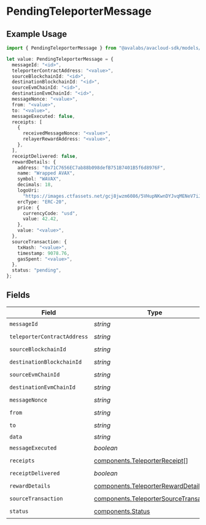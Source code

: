 # PendingTeleporterMessage

## Example Usage

```typescript
import { PendingTeleporterMessage } from "@avalabs/avacloud-sdk/models/components";

let value: PendingTeleporterMessage = {
  messageId: "<id>",
  teleporterContractAddress: "<value>",
  sourceBlockchainId: "<id>",
  destinationBlockchainId: "<id>",
  sourceEvmChainId: "<id>",
  destinationEvmChainId: "<id>",
  messageNonce: "<value>",
  from: "<value>",
  to: "<value>",
  messageExecuted: false,
  receipts: [
    {
      receivedMessageNonce: "<value>",
      relayerRewardAddress: "<value>",
    },
  ],
  receiptDelivered: false,
  rewardDetails: {
    address: "0x71C7656EC7ab88b098defB751B7401B5f6d8976F",
    name: "Wrapped AVAX",
    symbol: "WAVAX",
    decimals: 18,
    logoUri:
      "https://images.ctfassets.net/gcj8jwzm6086/5VHupNKwnDYJvqMENeV7iJ/fdd6326b7a82c8388e4ee9d4be7062d4/avalanche-avax-logo.svg",
    ercType: "ERC-20",
    price: {
      currencyCode: "usd",
      value: 42.42,
    },
    value: "<value>",
  },
  sourceTransaction: {
    txHash: "<value>",
    timestamp: 9078.76,
    gasSpent: "<value>",
  },
  status: "pending",
};
```

## Fields

| Field                                                                                            | Type                                                                                             | Required                                                                                         | Description                                                                                      |
| ------------------------------------------------------------------------------------------------ | ------------------------------------------------------------------------------------------------ | ------------------------------------------------------------------------------------------------ | ------------------------------------------------------------------------------------------------ |
| `messageId`                                                                                      | *string*                                                                                         | :heavy_check_mark:                                                                               | N/A                                                                                              |
| `teleporterContractAddress`                                                                      | *string*                                                                                         | :heavy_check_mark:                                                                               | N/A                                                                                              |
| `sourceBlockchainId`                                                                             | *string*                                                                                         | :heavy_check_mark:                                                                               | N/A                                                                                              |
| `destinationBlockchainId`                                                                        | *string*                                                                                         | :heavy_check_mark:                                                                               | N/A                                                                                              |
| `sourceEvmChainId`                                                                               | *string*                                                                                         | :heavy_check_mark:                                                                               | N/A                                                                                              |
| `destinationEvmChainId`                                                                          | *string*                                                                                         | :heavy_check_mark:                                                                               | N/A                                                                                              |
| `messageNonce`                                                                                   | *string*                                                                                         | :heavy_check_mark:                                                                               | N/A                                                                                              |
| `from`                                                                                           | *string*                                                                                         | :heavy_check_mark:                                                                               | N/A                                                                                              |
| `to`                                                                                             | *string*                                                                                         | :heavy_check_mark:                                                                               | N/A                                                                                              |
| `data`                                                                                           | *string*                                                                                         | :heavy_minus_sign:                                                                               | N/A                                                                                              |
| `messageExecuted`                                                                                | *boolean*                                                                                        | :heavy_check_mark:                                                                               | N/A                                                                                              |
| `receipts`                                                                                       | [components.TeleporterReceipt](../../models/components/teleporterreceipt.md)[]                   | :heavy_check_mark:                                                                               | N/A                                                                                              |
| `receiptDelivered`                                                                               | *boolean*                                                                                        | :heavy_check_mark:                                                                               | N/A                                                                                              |
| `rewardDetails`                                                                                  | [components.TeleporterRewardDetails](../../models/components/teleporterrewarddetails.md)         | :heavy_check_mark:                                                                               | N/A                                                                                              |
| `sourceTransaction`                                                                              | [components.TeleporterSourceTransaction](../../models/components/teleportersourcetransaction.md) | :heavy_check_mark:                                                                               | N/A                                                                                              |
| `status`                                                                                         | [components.Status](../../models/components/status.md)                                           | :heavy_check_mark:                                                                               | N/A                                                                                              |
